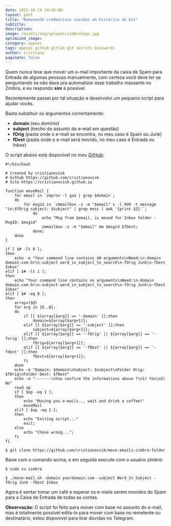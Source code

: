 ```yaml
---
date: 2022-10-14 14:34:08
layout: post
title: "Removendo credenciais vazadas em histórico do Git"
subtitle:
description:
image: /assets/img/uploads/zimbralogo.jpg
optimized_image:
category: appsec
tags: appsec github gitlab git secrets passwords
author: cristiano
paginate: false
---
```

Quem nunca teve que mover um e-mail importante da caixa de Spam para Entrada de algumas pessoas manualmente, com certeza você deve ter se perguntando se não dava pra automatizar esse trabalho massante no Zimbra, e eu respondo **sim** é possível.

Recentemente passei por tal situação e desenvolvi um pequeno script para ajudar vocês.

Basta substituir os argumentos correntamente:

- **domain** (seu domínio)
- **subject** (trecho do assunto do e-mail em questão)
- **fOrig** (pasta onde o e-mail se encontra, no meu caso é Spam ou *Junk*)
- **fDest** (pasta  onde o e-mail será movido, no meu caso é Entrada ou *Inbox*)

O script abaixo está disponível no meu [GitHub](https://github.com/cristianovisk/move-emails-zimbra-folder):

    #!/bin/bash

    # Created by cristianovisk
    # Github https://github.com/cristianovisk
    # Site https://cristianovisk.github.io

    function moveMail {
        for email in `zmprov -l gaa | grep $domain`;
        do
            for msgid in `zmmailbox -z -m "$email" s -l 999 -t message "in:$fOrig subject: $subject" | grep mess | awk '{print $2}'`;
                do
                    echo "Msg from $email, is moved for Inbox folder - MsgID: $msgid"   
                    zmmailbox -z -m "$email" mm $msgid $fDest;
                done;
        done
    }

    if [ $# -lt 8 ];
    then
        echo -e "Your command line contains $# arguments\nNeed:\n-domain domain.com.br\n-subject word_in_subject_to_search\n-fOrig Junk\n-fDest Inbox"
    elif [ $# -lt 1 ];
    then
        echo "Your command line contains no arguments\nNeed:\n-domain domain.com.br\n-subject word_in_subject_to_search\n-fOrig Junk\n-fDest Inbox"
    elif [ $# -eq 8 ];
    then
        array=($@)
        for arg in {0..8};
        do
            if [[ ${array[$arg]} == '-domain' ]];then
                domain=${array[$arg+1]};
            elif [[ ${array[$arg]} == '-subject' ]];then
                subject=${array[$arg+1]};
            elif [[ ${array[$arg]} == '-fOrig' || ${array[$arg]} == '-forig' ]];then
                fOrig=${array[$arg+1]};
            elif [[ ${array[$arg]} == '-fDest' || ${array[$arg]} == '-fdest' ]];then
                fDest=${array[$arg+1]};
            fi
        done
        echo -e "Domain: $domain\nSubject: $subject\nFolder Orig: $fOrig\nFolder Dest: $fDest"
        echo -e "-------\nYou confirm the informations above ?\n1) Yes\n2) No"
        read op
        if [ $op -eq 1 ];
        then
            echo "Moving you e-mails... wait and drink a coffee!"
            moveMail
        elif [ $op -eq 2 ];
        then
            echo "Exiting script..."
            exit;
        else
            echo "Chose wrong...";
        fi
    fi

```$ git clone https://github.com/cristianovisk/move-emails-zimbra-folder```

Baixe com o comando acima, e em seguida execute com o usuário *zimbra*:

```$ sudo su zimbra```

```$ ./move-mail.sh -domain yourdomain.com -subject Word_In_Subject -fOrig Junk -fDest Inbox```

Agora é sentar tomar um café e esperar os e-mails serem movidos do Spam para a Caixa de Entrada de todas as contas.

**Observação:** O script foi feito para mover com base no assunto do e-mail, mas é totalmente possível edita-lo para mover com base no remetente ou destinatário, estou disponível para tirar dúvidas no Telegram.
